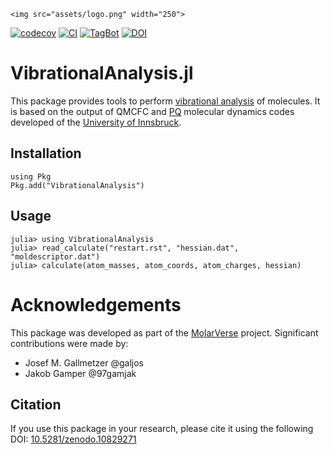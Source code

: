 ```@raw html
<img src="assets/logo.png" width="250">
```

[![codecov](https://codecov.io/gh/MolarVerse/VibrationalAnalysis.jl/graph/badge.svg?token=kESDHEzXcY)](https://codecov.io/gh/MolarVerse/VibrationalAnalysis.jl)
[![CI](https://github.com/MolarVerse/VibrationalAnalysis.jl/actions/workflows/CI.yml/badge.svg?branch=main)](https://github.com/MolarVerse/VibrationalAnalysis.jl/actions/workflows/CI.yml)
[![TagBot](https://github.com/MolarVerse/VibrationalAnalysis.jl/actions/workflows/TagBot.yml/badge.svg)](https://github.com/MolarVerse/VibrationalAnalysis.jl/actions/workflows/TagBot.yml)
[![DOI](https://zenodo.org/badge/DOI/10.5281/zenodo.10829271.svg)](https://doi.org/10.5281/zenodo.10829271)


# VibrationalAnalysis.jl

This package provides tools to perform [vibrational analysis](https://gaussian.com/vib/) of molecules. It is based on the output of QMCFC and [PQ](https://github.com/MolarVerse/PQ) molecular dynamics codes developed of the [University of Innsbruck](https://www.uibk.ac.at/).

## Installation
```
using Pkg
Pkg.add("VibrationalAnalysis")
```

## Usage
```julia-repl
julia> using VibrationalAnalysis
julia> read_calculate("restart.rst", "hessian.dat", "moldescriptor.dat")
julia> calculate(atom_masses, atom_coords, atom_charges, hessian)
```

# Acknowledgements
This package was developed as part of the [MolarVerse](https://github.com/MolarVerse) project. Significant contributions were made by:
- Josef M. Gallmetzer @galjos
- Jakob Gamper @97gamjak

## Citation
If you use this package in your research, please cite it using the following DOI: [10.5281/zenodo.10829271](https://doi.org/10.5281/zenodo.10829271)
